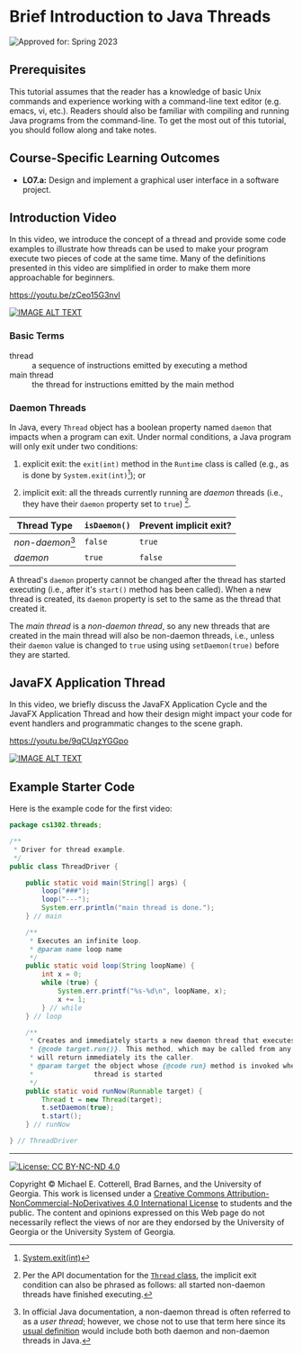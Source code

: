 # Brief Introduction to Java Threads

![Approved for: Spring 2023](https://img.shields.io/badge/Approved%20for-Spring%202023-magenta)

## Prerequisites

This tutorial assumes that the reader has a knowledge of basic Unix commands and experience working with a command-line text editor (e.g. emacs, vi, etc.). Readers should also be familiar with compiling and running Java programs from the command-line. 
To get the most out of this tutorial, you should follow along and take notes.

## Course-Specific Learning Outcomes

* **LO7.a:** Design and implement a graphical user interface in a software project.

## Introduction Video

In this video, we introduce the concept of a thread and provide some code examples to illustrate how threads 
can be used to make your program execute two pieces of code at the same time. Many of the definitions presented 
in this video are simplified in order to make them more approachable for beginners.

https://youtu.be/zCeo15G3nvI

<a href="https://www.youtube.com/watch?v=zCeo15G3nvI">
<img src="https://img.youtube.com/vi/zCeo15G3nvI/0.jpg?20190726" alt="IMAGE ALT TEXT">
</a>

### Basic Terms

<dl>
    <dt>thread</dt>
    <dd>a sequence of instructions emitted by executing a method</dd>
    <dt>main thread</dt>
    <dd>the thread for instructions emitted by the main method</dd>
</dl> 

### Daemon Threads

In Java, every `Thread` object has a boolean property named `daemon` that 
impacts when a program can exit. Under normal conditions, a Java program
will only exit under two conditions:

1. explicit exit: the `exit(int)` method in the `Runtime` class is called
   (e.g., as is done by `System.exit(int)`[^1]); or
   
2. implicit exit: all the threads currently running are *daemon* threads 
   (i.e., they have their `daemon` property set to `true`) [^2].

| Thread Type      | `isDaemon()` | Prevent implicit exit? |
|------------------|--------------|------------------------|
| *non-daemon*[^3] | `false`      | `true`                 |
| *daemon*         | `true`       | `false`                |

A thread's `daemon` property cannot be changed after the thread has started executing
(i.e., after it's `start()` method has been called). When a new thread is created, its
`daemon` property is set to the same as the thread that created it. 

The *main thread* is a *non-daemon thread*, so any new threads that are 
created in the main thread will also be non-daemon threads, i.e., unless their 
`daemon` value is changed to `true` using using `setDaemon(true)` before they 
are started.

[^1]: [System.exit(int)](https://docs.oracle.com/en/java/javase/17/docs/api/java.base/java/lang/System.html#exit(int))

[^2]: Per the API documentation for the 
[`Thread` class](https://docs.oracle.com/en/java/javase/17/docs/api/java.base/java/lang/Thread.html),
the implicit exit condition can also be phrased as follows: all started non-daemon threads
have finished executing.

[^3]: In official Java documentation, a non-daemon thread is often referred to as a
*user thread*; however, we chose not to use that term here since its 
[usual definition](https://en.wikipedia.org/wiki/Thread_(computing)#User_threads)
would include both both daemon and non-daemon threads in Java.

## JavaFX Application Thread

In this video, we briefly discuss the JavaFX Application Cycle and the JavaFX Application Thread 
and how their design might impact your code for event handlers and programmatic changes to 
the scene graph.

https://youtu.be/9qCUqzYGGpo

<a href="https://www.youtube.com/watch?v=9qCUqzYGGpo">
<img src="https://img.youtube.com/vi/9qCUqzYGGpo/0.jpg?20190726" alt="IMAGE ALT TEXT">
</a>

## Example Starter Code

Here is the example code for the first video:

```java
package cs1302.threads;

/**
 * Driver for thread example.
 */
public class ThreadDriver {

    public static void main(String[] args) {
        loop("###");
        loop("---");
        System.err.println("main thread is done.");
    } // main

    /**
     * Executes an infinite loop.
     * @param name loop name
     */
    public static void loop(String loopName) {
        int x = 0;
        while (true) {
            System.err.printf("%s-%d\n", loopName, x);
            x += 1;
        } // while
    } // loop

    /**
     * Creates and immediately starts a new daemon thread that executes
     * {@code target.run()}. This method, which may be called from any thread,
     * will return immediately its the caller.
     * @param target the object whose {@code run} method is invoked when this
     *               thread is started
     */
    public static void runNow(Runnable target) {
        Thread t = new Thread(target);
        t.setDaemon(true);
        t.start();
    } // runNow

} // ThreadDriver
```

<hr/>

[![License: CC BY-NC-ND 4.0](https://img.shields.io/badge/License-CC%20BY--NC--ND%204.0-lightgrey.svg)](http://creativecommons.org/licenses/by-nc-nd/4.0/)

Copyright &copy; Michael E. Cotterell, Brad Barnes, and the University of Georgia.
This work is licensed under a <a rel="license" href="http://creativecommons.org/licenses/by-nc-nd/4.0/">Creative Commons Attribution-NonCommercial-NoDerivatives 4.0 International License</a> to students and the public.
The content and opinions expressed on this Web page do not necessarily reflect the views of nor are they endorsed by the University of Georgia or the University System of Georgia.
